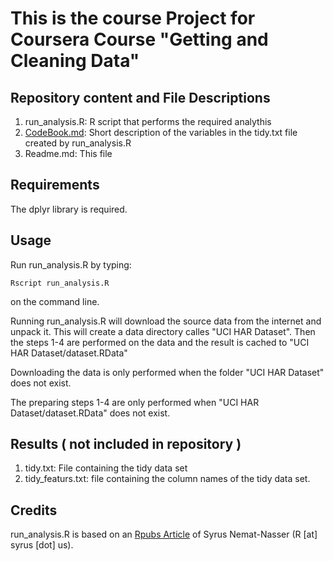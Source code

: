 # This is the course Project for Coursera Course "Getting and Cleaning Data"

## Repository content and File Descriptions 

1. run_analysis.R:  R script that performs the required analythis
2. [CodeBook.md](CodeBook.md): Short description of the variables in the tidy.txt file created by run_analysis.R
3. Readme.md: This file

## Requirements

The dplyr library is required.

## Usage

Run run_analysis.R by typing:
```
Rscript run_analysis.R
```
on the command line.

Running run_analysis.R will download the source data from the internet and unpack it. This will create a data directory calles "UCI HAR Dataset".
Then the steps 1-4 are performed on the data and the result is cached to "UCI HAR Dataset/dataset.RData"

Downloading the data is only performed when the folder "UCI HAR Dataset" does not exist.

The preparing steps 1-4 are only performed when "UCI HAR Dataset/dataset.RData" does not exist.

## Results ( not included in repository )

1. tidy.txt: File containing the tidy data set
2. tidy_featurs.txt: file containing the column names of the tidy data set.

## Credits

 run_analysis.R is based on an  [Rpubs Article](http://rstudio-pubs-static.s3.amazonaws.com/10696_c676703d98c84553b9e3510b095153b9.html) of Syrus Nemat-Nasser (R [at] syrus [dot] us).



